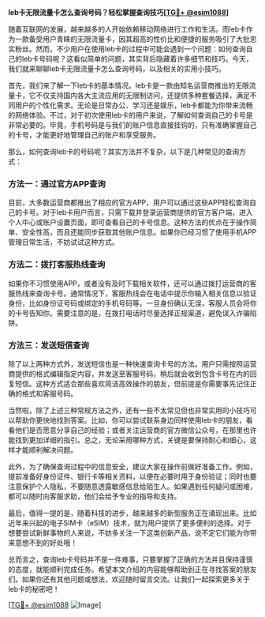 **leb卡无限流量卡怎么查询号码？轻松掌握查询技巧[[TG💪+ @esim1088](https://t.me/s/esim1088)]**

随着互联网的发展，越来越多的人开始依赖移动网络进行工作和生活。而leb卡作为一款备受用户青睐的无限流量卡，因其超高的性价比和便捷的服务吸引了大批忠实粉丝。然而，不少用户在使用leb卡的过程中可能会遇到一个问题：如何查询自己的leb卡号码呢？这看似简单的问题，其实背后隐藏着许多细节和技巧。今天，我们就来聊聊leb卡无限流量卡怎么查询号码，以及相关的实用小技巧。

首先，我们来了解一下leb卡的基本情况。leb卡是一款由知名运营商推出的无限流量卡，它不仅支持国内各大主流应用的无限制访问，还提供多种套餐选择，满足不同用户的个性化需求。无论是日常办公、学习还是娱乐，leb卡都能为你带来流畅的网络体验。不过，对于初次使用leb卡的用户来说，了解如何查询自己的卡号是非常必要的。毕竟，手机号码是与我们的账户信息直接挂钩的，只有准确掌握自己的卡号，才能更好地管理自己的账户和享受服务。

那么，如何查询leb卡的号码呢？其实方法并不复杂，以下是几种常见的查询方式：

### 方法一：通过官方APP查询

目前，大多数运营商都推出了相应的官方APP，用户可以通过这些APP轻松查询自己的卡号。对于leb卡用户而言，只需下载并登录运营商提供的官方客户端，进入个人中心或账户设置页面，即可查看自己的卡号信息。这种方法的优点在于操作简单、安全性高，而且还能同步获取其他账户信息。如果你已经习惯了使用手机APP管理日常生活，不妨试试这种方式。

### 方法二：拨打客服热线查询

如果你不习惯使用APP，或者没有及时下载相关软件，还可以通过拨打运营商的客服热线来查询卡号。通常情况下，客服热线会在电话中提示你输入相关信息以验证身份，比如身份证号码或绑定的手机号码等。一旦身份确认无误，客服人员会将你的卡号告知你。需要注意的是，在拨打电话时尽量选择正规渠道，避免误入诈骗陷阱。

### 方法三：发送短信查询

除了以上两种方式外，发送短信也是一种快速查询卡号的方法。用户只需按照运营商提供的格式编辑指定内容，并发送至客服号码，稍后就会收到包含卡号在内的回复短信。这种方式适合那些喜欢简洁高效操作的朋友，但前提是你需要事先记住正确的格式和客服号码。

当然啦，除了上述三种常规方法之外，还有一些不太常见但也非常实用的小技巧可以帮助你更快地找到答案。比如，你可以尝试联系身边同样使用leb卡的朋友，看看他们是否愿意分享自己的经验；或者关注运营商的官方微信公众号，在那里也许能找到更加详细的指引。总之，无论采用哪种方式，关键是要保持耐心和细心，这样才能顺利解决问题。

此外，为了确保查询过程中的信息安全，建议大家在操作前做好准备工作。例如，提前准备好身份证件、银行卡等相关资料，以便在必要时用于身份验证；同时也要注意保护个人隐私，不要随意透露敏感信息给陌生人。如果遇到任何疑问或困难，都可以随时向客服求助，他们会给予专业的指导和支持。

最后，值得一提的是，随着科技的进步，越来越多的新型服务正在涌现出来。比如近年来兴起的电子SIM卡（eSIM）技术，就为用户提供了更多便利的选择。对于想要尝试新鲜事物的人来说，不妨多关注一下这类创新产品，说不定它们能为你带来意想不到的好处哦！

总而言之，查询leb卡号码并不是一件难事，只要掌握了正确的方法并且保持谨慎的态度，就能顺利完成任务。希望本文介绍的内容能够帮助到正在寻找答案的朋友们。如果你还有其他问题或想法，欢迎随时留言交流。让我们一起探索更多关于leb卡的秘密吧！

[[TG💪+ @esim1088](https://t.me/s/esim1088) ![Image](https://i.postimg.cc/4NQfJmqS/Snipaste-2025-05-13-00-14-12.png)]